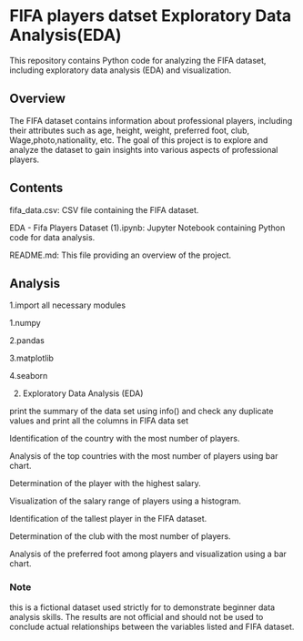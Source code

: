 # FIFA players datset Exploratory Data Analysis(EDA)
This repository contains Python code for analyzing the FIFA dataset, including exploratory data analysis (EDA) and visualization.

## Overview

The FIFA dataset contains information about professional players, including their attributes such as age, height, weight, preferred foot, club, Wage,photo,nationality, etc. The goal of this project is to explore and analyze the dataset to gain insights into various aspects of professional  players.


## Contents

fifa_data.csv: CSV file containing the FIFA dataset.

EDA - Fifa Players Dataset  (1).ipynb: Jupyter Notebook containing Python code for data analysis.

README.md: This file providing an overview of the project.


## Analysis

1.import all necessary modules

  1.numpy

  2.pandas

  3.matplotlib

  4.seaborn
  
2. Exploratory Data Analysis (EDA)
   
  print the summary of the data set using info() and check any duplicate values and print all the columns in FIFA       data set
  
  Identification of the country with the most number of players.
  
  Analysis of the top countries with the most number of players using bar chart.
  
  Determination of the player with the highest salary.
  
  Visualization of the salary range of players using a histogram.
  
  Identification of the tallest player in the FIFA dataset.
  
  Determination of the club with the most number of players.
  
  Analysis of the preferred foot among players and visualization using a bar chart.

  ###  Note
  
  this is a fictional dataset used strictly for to demonstrate beginner data analysis skills. The results are not 
  official and should not be used to conclude actual relationships between the variables listed and FIFA dataset.

  
